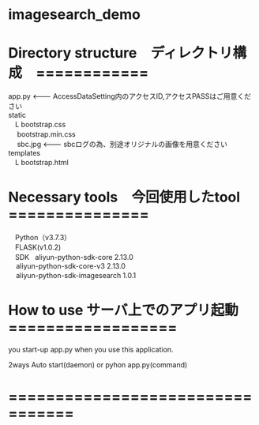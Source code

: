 # imagesearch_demo  

# Directory structure　ディレクトリ構成　============


app.py  <--- AccessDataSetting内のアクセスID,アクセスPASSはご用意ください  
static  
 　L bootstrap.css  
   　  bootstrap.min.css  
   　  sbc.jpg  <--- sbcログの為、別途オリジナルの画像を用意ください  
templates  
 　L bootstrap.html  


# Necessary tools　今回使用したtool　===============  
　Python（v3.7.3）  
　FLASK(v1.0.2)  
　SDK   
    aliyun-python-sdk-core 2.13.0  
    aliyun-python-sdk-core-v3 2.13.0  
    aliyun-python-sdk-imagesearch 1.0.1　

# How to use  サーバ上でのアプリ起動　==================

you start-up app.py when you use this application.

2ways
 Auto start(daemon)
      or
 pyhon app.py(command)

# =================================
